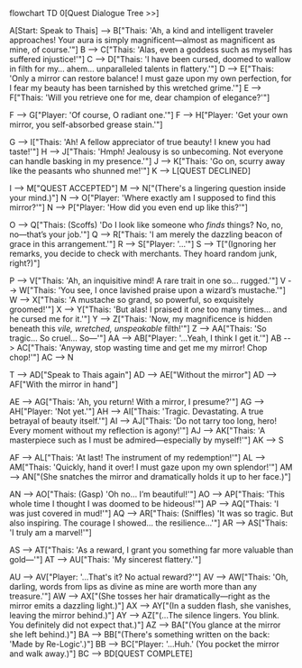 flowchart TD
  0[Quest Dialogue Tree >>]

  A[Start: Speak to Thais] --> B["Thais: 'Ah, a kind and intelligent traveler approaches! Your aura is simply magnificent—almost as magnificent as mine, of course.'"]
  B --> C["Thais: 'Alas, even a goddess such as myself has suffered injustice!'"]
  C --> D["Thais: 'I have been cursed, doomed to wallow in filth for my… ahem… unparalleled talents in flattery.'"]
  D --> E["Thais: 'Only a mirror can restore balance! I must gaze upon my own perfection, for I fear my beauty has been tarnished by this wretched grime.'"]
  E --> F["Thais: 'Will you retrieve one for me, dear champion of elegance?'"]

  F --> G["Player: 'Of course, O radiant one.'"] 
  F --> H["Player: 'Get your own mirror, you self-absorbed grease stain.'"]

  G --> I["Thais: 'Ah! A fellow appreciator of true beauty! I knew you had taste!'"]
  H --> J["Thais: 'Hmph! Jealousy is so unbecoming. Not everyone can handle basking in my presence.'"]
  J --> K["Thais: 'Go on, scurry away like the peasants who shunned me!'"]
  K --> L[QUEST DECLINED]

  I --> M["QUEST ACCEPTED"]
  M --> N["(There's a lingering question inside your mind.)"]
  N --> O["Player: 'Where exactly am I supposed to find this mirror?'"]
  N --> P["Player: 'How did you even end up like this?'"]

  O --> Q["Thais: (Scoffs) 'Do I look like someone who *finds* things? No, no, no—that’s your job.'"]
  Q --> R["Thais: 'I am merely the dazzling beacon of grace in this arrangement.'"]
  R --> S["Player: '...'"]
  S --> T["(Ignoring her remarks, you decide to check with merchants. They hoard random junk, right?)"]

  P --> V["Thais: 'Ah, an inquisitive mind! A rare trait in one so... rugged.'"]
  V --> W["Thais: 'You see, I once lavished praise upon a wizard’s mustache.'"]
  W --> X["Thais: 'A mustache so grand, so powerful, so exquisitely groomed!'"]
  X --> Y["Thais: 'But alas! I praised it *one* too many times… and he cursed me for it.'"]
  Y --> Z["Thais: 'Now, my magnificence is hidden beneath this *vile, wretched, unspeakable* filth!'"]
  Z --> AA["Thais: 'So tragic… So cruel… So—'"]
  AA --> AB["Player: '...Yeah, I think I get it.'"]
  AB --> AC["Thais: 'Anyway, stop wasting time and get me my mirror! Chop chop!'"]
  AC --> N

  T --> AD["Speak to Thais again"]
  AD --> AE["Without the mirror"]
  AD --> AF["With the mirror in hand"]

  AE --> AG["Thais: 'Ah, you return! With a mirror, I presume?'"]
  AG --> AH["Player: 'Not yet.'"]
  AH --> AI["Thais: 'Tragic. Devastating. A true betrayal of beauty itself.'"]
  AI --> AJ["Thais: 'Do not tarry too long, hero! Every moment without my reflection is agony!'"]
  AJ --> AK["Thais: 'A masterpiece such as I must be admired—especially by myself!'"]
  AK --> S

  AF --> AL["Thais: 'At last! The instrument of my redemption!'"]
  AL --> AM["Thais: 'Quickly, hand it over! I must gaze upon my own splendor!'"]
  AM --> AN["(She snatches the mirror and dramatically holds it up to her face.)"]

  AN --> AO["Thais: (Gasp) 'Oh no… I’m beautiful!'"]
  AO --> AP["Thais: 'This whole time I thought I was doomed to be hideous!'"]
  AP --> AQ["Thais: 'I was just covered in mud!'"]
  AQ --> AR["Thais: (Sniffles) 'It was so tragic. But also inspiring. The courage I showed… the resilience…'"]
  AR --> AS["Thais: 'I truly am a marvel!'"]

  AS --> AT["Thais: 'As a reward, I grant you something far more valuable than gold—'"]
  AT --> AU["Thais: 'My sincerest flattery.'"]

  AU --> AV["Player: '...That's it? No actual reward?'"]
  AV --> AW["Thais: 'Oh, darling, words from lips as divine as mine are worth more than any treasure.'"]
  AW --> AX["(She tosses her hair dramatically—right as the mirror emits a dazzling light.)"]
  AX --> AY["(In a sudden flash, she vanishes, leaving the mirror behind.)"]
  AY --> AZ["(...The silence lingers. You blink. You definitely did not expect that.)"]
  AZ --> BA["(You glance at the mirror she left behind.)"]
  BA --> BB["(There's something written on the back: 'Made by Re-Logic'.)"]
  BB --> BC["Player: '...Huh.' (You pocket the mirror and walk away.)"]
  BC --> BD[QUEST COMPLETE]

